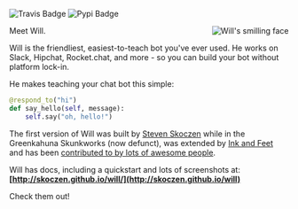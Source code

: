 ![Travis Badge](https://travis-ci.org/skoczen/will.svg?branch=master) ![Pypi Badge](https://badge.fury.io/py/will.png)

<img  align="right" src="https://gk-will.s3.amazonaws.com/will-head.png?v2" alt="Will's smilling face" title="Will's smilling face"/>

Meet Will.

Will is the friendliest, easiest-to-teach bot you've ever used.  He works on Slack, Hipchat, Rocket.chat, and more - so you can build your bot without platform lock-in.

He makes teaching your chat bot this simple:

```python
@respond_to("hi")
def say_hello(self, message):
    self.say("oh, hello!")
```

The first version of Will was built by [Steven Skoczen](http://stevenskoczen.com) while in the Greenkahuna Skunkworks (now defunct), was extended by [Ink and Feet](https://inkandfeet.com) and has been [contributed to by lots of awesome people](http://skoczen.github.io/will/improve/#the-shoulders-of-giants).

Will has docs, including a quickstart and lots of screenshots at:
**[http://skoczen.github.io/will/](http://skoczen.github.io/will)** 

Check them out!
